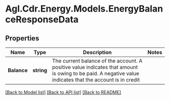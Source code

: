# Agl.Cdr.Energy.Models.EnergyBalanceResponseData

## Properties

Name | Type | Description | Notes
------------ | ------------- | ------------- | -------------
**Balance** | **string** | The current balance of the account.  A positive value indicates that amount is owing to be paid.  A negative value indicates that the account is in credit | 

[[Back to Model list]](../README.md#documentation-for-models) [[Back to API list]](../README.md#documentation-for-api-endpoints) [[Back to README]](../README.md)

